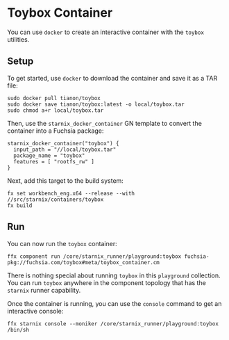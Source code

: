 # Toybox Container

You can use `docker` to create an interactive container with the `toybox` utilities.

## Setup

To get started, use `docker` to download the container and save it as a TAR file:

```posix-terminal
sudo docker pull tianon/toybox
sudo docker save tianon/toybox:latest -o local/toybox.tar
sudo chmod a+r local/toybox.tar
```

Then, use the `starnix_docker_container` GN template to convert the container
into a Fuchsia package:

```gn
starnix_docker_container("toybox") {
  input_path = "//local/toybox.tar"
  package_name = "toybox"
  features = [ "rootfs_rw" ]
}
```

Next, add this target to the build system:

```posix-terminal
fx set workbench_eng.x64 --release --with //src/starnix/containers/toybox
fx build
```

## Run

You can now run the `toybox` container:

```posix-terminal
ffx component run /core/starnix_runner/playground:toybox fuchsia-pkg://fuchsia.com/toybox#meta/toybox_container.cm
```

There is nothing special about running `toybox` in this `playground` collection. You can run
`toybox` anywhere in the component topology that has the `starnix` runner capability.

Once the container is running, you can use the `console` command to get an interactive console:

```posix-terminal
ffx starnix console --moniker /core/starnix_runner/playground:toybox /bin/sh
```
